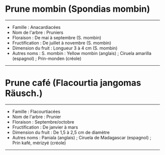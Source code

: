 # Prune mombin (Spondias mombin)

---

- Famille : Anacardiacées
- Nom de l'arbre : Pruniers
- Floraison : De mai à septembre (S. mombin)
- Fructification : De juillet à novembre (S. mombin)
- Dimension du fruit : Longueur 3 à 4 cm (S. mombin)
- Autres noms : S. mombin : Yellow mombin (anglais) ; Ciruela amarilla (espagnol) ; Prin-monden (créole)

---

# Prune café (Flacourtia jangomas Räusch.)

---

- Famille : Flacourtiacées
- Nom de l'arbre : Prunier
- Floraison : Septembre/octobre
- Fructification : De janvier à mars
- Dimension du fruit : De 1,5 à 2,5 cm de diamètre
- Autres noms : Paniala (anglais) ; Ciruela de Madagascar (espagnol) ; Prin kafé, mérizyé (créole)

---

